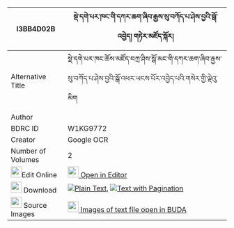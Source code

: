 |I3BB4D02B|སྡེ་དགེ་པར་ཁང་གི་དཀར་ཆག་ཞིབ་རྒྱས་སུ་བཀོད་པ་ཤེས་བྱའི་སྒོ་འབྱེད། གཏེར་མཛོད་སྐོར། 
| --- | --- 
|Alternative Title |སྡེ་དགེ་པར་ཁང་ཆོས་མཛོད་བཀྲ་ཤིས་སྒོ་མང་གི་དཀར་ཆག་ཞིབ་རྒྱས་སུ་བཀོད་པ་ཤེས་བྱའི་སྒོ་འཕར་ཡངས་པོར་འབྱེད་པའི་གསེར་གྱི་ལྡེའུ་མིག
|Author | 
|BDRC ID | W1KG9772
|Creator | Google OCR
|Number of Volumes| 2
|<img width="25" src="https://img.icons8.com/color/25/000000/edit-property.png">Edit Online| [<img width="25" src="https://avatars.githubusercontent.com/u/45091458?s=200&v=4"> Open in Editor](http://editor.openpecha.org/I3BB4D02B)
|<img width="25" src="https://img.icons8.com/fluent/48/000000/download-2.png"/>  Download | [![](https://img.icons8.com/color/20/000000/txt.png)Plain Text](https://github.com/Openpecha/I3BB4D02B/releases/download/v1/derge_parkhang_gi_karchak_shyi_plain_I3BB4D02B.zip), [![](https://img.icons8.com/color/20/000000/txt.png)Text with Pagination](https://github.com/Openpecha/I3BB4D02B/releases/download/v1/derge_parkhang_gi_karchak_shyi_pages_I3BB4D02B.zip)
|<img width="25" src="https://img.icons8.com/plasticine/100/000000/pictures-folder.png"/>  Source Images | [<img width="25" src="https://library.bdrc.io/icons/BUDA-small.svg"> Images of text file open in BUDA](https://library.bdrc.io/show/bdr:W1KG9772)